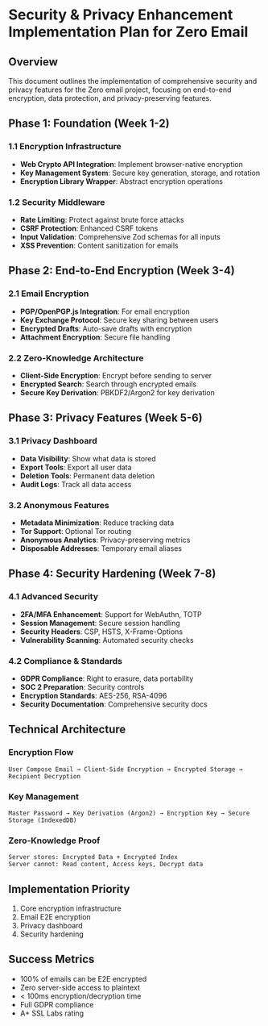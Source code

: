 # Security & Privacy Enhancement Implementation Plan for Zero Email

## Overview
This document outlines the implementation of comprehensive security and privacy features for the Zero email project, focusing on end-to-end encryption, data protection, and privacy-preserving features.

## Phase 1: Foundation (Week 1-2)

### 1.1 Encryption Infrastructure
- **Web Crypto API Integration**: Implement browser-native encryption
- **Key Management System**: Secure key generation, storage, and rotation
- **Encryption Library Wrapper**: Abstract encryption operations

### 1.2 Security Middleware
- **Rate Limiting**: Protect against brute force attacks
- **CSRF Protection**: Enhanced CSRF tokens
- **Input Validation**: Comprehensive Zod schemas for all inputs
- **XSS Prevention**: Content sanitization for emails

## Phase 2: End-to-End Encryption (Week 3-4)

### 2.1 Email Encryption
- **PGP/OpenPGP.js Integration**: For email encryption
- **Key Exchange Protocol**: Secure key sharing between users
- **Encrypted Drafts**: Auto-save drafts with encryption
- **Attachment Encryption**: Secure file handling

### 2.2 Zero-Knowledge Architecture
- **Client-Side Encryption**: Encrypt before sending to server
- **Encrypted Search**: Search through encrypted emails
- **Secure Key Derivation**: PBKDF2/Argon2 for key derivation

## Phase 3: Privacy Features (Week 5-6)

### 3.1 Privacy Dashboard
- **Data Visibility**: Show what data is stored
- **Export Tools**: Export all user data
- **Deletion Tools**: Permanent data deletion
- **Audit Logs**: Track all data access

### 3.2 Anonymous Features
- **Metadata Minimization**: Reduce tracking data
- **Tor Support**: Optional Tor routing
- **Anonymous Analytics**: Privacy-preserving metrics
- **Disposable Addresses**: Temporary email aliases

## Phase 4: Security Hardening (Week 7-8)

### 4.1 Advanced Security
- **2FA/MFA Enhancement**: Support for WebAuthn, TOTP
- **Session Management**: Secure session handling
- **Security Headers**: CSP, HSTS, X-Frame-Options
- **Vulnerability Scanning**: Automated security checks

### 4.2 Compliance & Standards
- **GDPR Compliance**: Right to erasure, data portability
- **SOC 2 Preparation**: Security controls
- **Encryption Standards**: AES-256, RSA-4096
- **Security Documentation**: Comprehensive security docs

## Technical Architecture

### Encryption Flow
```
User Compose Email → Client-Side Encryption → Encrypted Storage → Recipient Decryption
```

### Key Management
```
Master Password → Key Derivation (Argon2) → Encryption Key → Secure Storage (IndexedDB)
```

### Zero-Knowledge Proof
```
Server stores: Encrypted Data + Encrypted Index
Server cannot: Read content, Access keys, Decrypt data
```

## Implementation Priority
1. Core encryption infrastructure
2. Email E2E encryption
3. Privacy dashboard
4. Security hardening

## Success Metrics
- 100% of emails can be E2E encrypted
- Zero server-side access to plaintext
- < 100ms encryption/decryption time
- Full GDPR compliance
- A+ SSL Labs rating